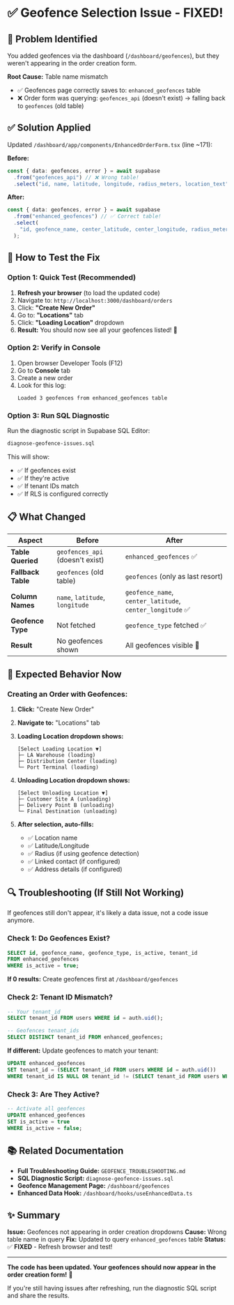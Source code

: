 # ✅ Geofence Selection Issue - FIXED!

## 🔧 Problem Identified

You added geofences via the dashboard (`/dashboard/geofences`), but they weren't appearing in the order creation form.

**Root Cause:** Table name mismatch

- ✅ Geofences page correctly saves to: `enhanced_geofences` table
- ❌ Order form was querying: `geofences_api` (doesn't exist) → falling back to `geofences` (old table)

## ✅ Solution Applied

Updated `/dashboard/app/components/EnhancedOrderForm.tsx` (line ~171):

**Before:**

```typescript
const { data: geofences, error } = await supabase
  .from("geofences_api") // ❌ Wrong table!
  .select("id, name, latitude, longitude, radius_meters, location_text");
```

**After:**

```typescript
const { data: geofences, error } = await supabase
  .from("enhanced_geofences") // ✅ Correct table!
  .select(
    "id, geofence_name, center_latitude, center_longitude, radius_meters, geofence_type"
  );
```

## 🧪 How to Test the Fix

### Option 1: Quick Test (Recommended)

1. **Refresh your browser** (to load the updated code)
2. Navigate to: `http://localhost:3000/dashboard/orders`
3. Click: **"Create New Order"**
4. Go to: **"Locations"** tab
5. Click: **"Loading Location"** dropdown
6. **Result:** You should now see all your geofences listed! 🎉

### Option 2: Verify in Console

1. Open browser Developer Tools (F12)
2. Go to **Console** tab
3. Create a new order
4. Look for this log:
   ```
   Loaded 3 geofences from enhanced_geofences table
   ```

### Option 3: Run SQL Diagnostic

Run the diagnostic script in Supabase SQL Editor:

```bash
diagnose-geofence-issues.sql
```

This will show:

- ✅ If geofences exist
- ✅ If they're active
- ✅ If tenant IDs match
- ✅ If RLS is configured correctly

## 📋 What Changed

| Aspect             | Before                          | After                                                     |
| ------------------ | ------------------------------- | --------------------------------------------------------- |
| **Table Queried**  | `geofences_api` (doesn't exist) | `enhanced_geofences` ✅                                   |
| **Fallback Table** | `geofences` (old table)         | `geofences` (only as last resort)                         |
| **Column Names**   | `name`, `latitude`, `longitude` | `geofence_name`, `center_latitude`, `center_longitude` ✅ |
| **Geofence Type**  | Not fetched                     | `geofence_type` fetched ✅                                |
| **Result**         | No geofences shown              | All geofences visible 🎉                                  |

## 🎯 Expected Behavior Now

### Creating an Order with Geofences:

1. **Click:** "Create New Order"
2. **Navigate to:** "Locations" tab
3. **Loading Location dropdown shows:**

   ```
   [Select Loading Location ▼]
   ├─ LA Warehouse (loading)
   ├─ Distribution Center (loading)
   └─ Port Terminal (loading)
   ```

4. **Unloading Location dropdown shows:**

   ```
   [Select Unloading Location ▼]
   ├─ Customer Site A (unloading)
   ├─ Delivery Point B (unloading)
   └─ Final Destination (unloading)
   ```

5. **After selection, auto-fills:**
   - ✅ Location name
   - ✅ Latitude/Longitude
   - ✅ Radius (if using geofence detection)
   - ✅ Linked contact (if configured)
   - ✅ Address details (if configured)

## 🔍 Troubleshooting (If Still Not Working)

If geofences still don't appear, it's likely a data issue, not a code issue anymore.

### Check 1: Do Geofences Exist?

```sql
SELECT id, geofence_name, geofence_type, is_active, tenant_id
FROM enhanced_geofences
WHERE is_active = true;
```

**If 0 results:** Create geofences first at `/dashboard/geofences`

### Check 2: Tenant ID Mismatch?

```sql
-- Your tenant_id
SELECT tenant_id FROM users WHERE id = auth.uid();

-- Geofences tenant_ids
SELECT DISTINCT tenant_id FROM enhanced_geofences;
```

**If different:** Update geofences to match your tenant:

```sql
UPDATE enhanced_geofences
SET tenant_id = (SELECT tenant_id FROM users WHERE id = auth.uid())
WHERE tenant_id IS NULL OR tenant_id != (SELECT tenant_id FROM users WHERE id = auth.uid());
```

### Check 3: Are They Active?

```sql
-- Activate all geofences
UPDATE enhanced_geofences
SET is_active = true
WHERE is_active = false;
```

## 📚 Related Documentation

- **Full Troubleshooting Guide:** `GEOFENCE_TROUBLESHOOTING.md`
- **SQL Diagnostic Script:** `diagnose-geofence-issues.sql`
- **Geofence Management Page:** `/dashboard/geofences`
- **Enhanced Data Hook:** `/dashboard/hooks/useEnhancedData.ts`

## ✨ Summary

**Issue:** Geofences not appearing in order creation dropdowns
**Cause:** Wrong table name in query
**Fix:** Updated to query `enhanced_geofences` table
**Status:** ✅ **FIXED** - Refresh browser and test!

---

**The code has been updated. Your geofences should now appear in the order creation form!** 🎉

If you're still having issues after refreshing, run the diagnostic SQL script and share the results.
